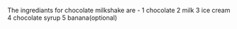The ingrediants for chocolate milkshake are -
1 chocolate
2 milk
3 ice cream
4 chocolate syrup
5 banana(optional)